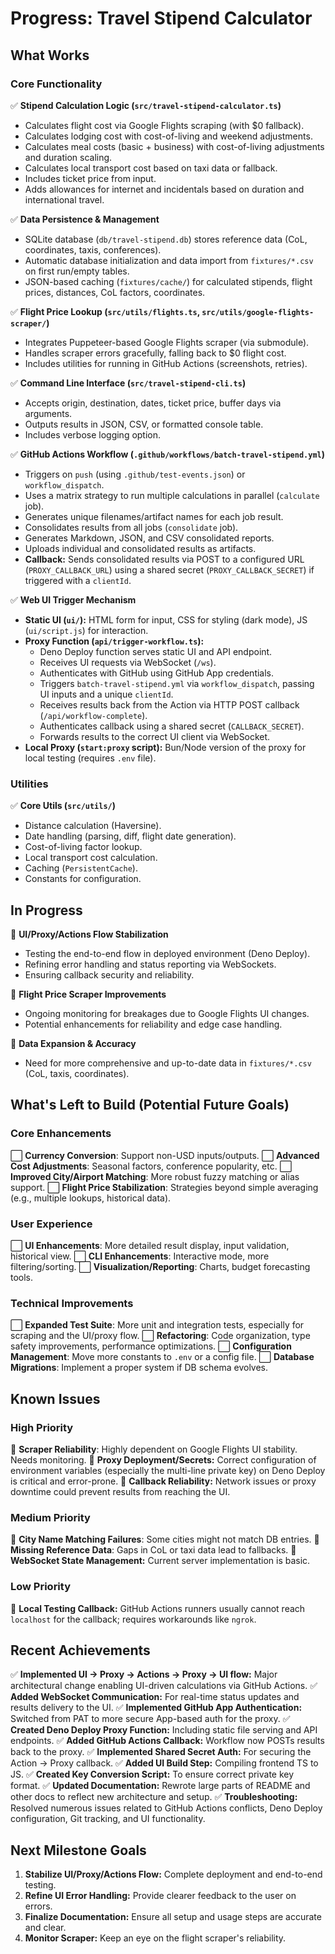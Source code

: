 # Progress: Travel Stipend Calculator

## What Works

### Core Functionality

✅ **Stipend Calculation Logic (`src/travel-stipend-calculator.ts`)**

-   Calculates flight cost via Google Flights scraping (with $0 fallback).
-   Calculates lodging cost with cost-of-living and weekend adjustments.
-   Calculates meal costs (basic + business) with cost-of-living adjustments and duration scaling.
-   Calculates local transport cost based on taxi data or fallback.
-   Includes ticket price from input.
-   Adds allowances for internet and incidentals based on duration and international travel.

✅ **Data Persistence & Management**

-   SQLite database (`db/travel-stipend.db`) stores reference data (CoL, coordinates, taxis, conferences).
-   Automatic database initialization and data import from `fixtures/*.csv` on first run/empty tables.
-   JSON-based caching (`fixtures/cache/`) for calculated stipends, flight prices, distances, CoL factors, coordinates.

✅ **Flight Price Lookup (`src/utils/flights.ts`, `src/utils/google-flights-scraper/`)**

-   Integrates Puppeteer-based Google Flights scraper (via submodule).
-   Handles scraper errors gracefully, falling back to $0 flight cost.
-   Includes utilities for running in GitHub Actions (screenshots, retries).

✅ **Command Line Interface (`src/travel-stipend-cli.ts`)**

-   Accepts origin, destination, dates, ticket price, buffer days via arguments.
-   Outputs results in JSON, CSV, or formatted console table.
-   Includes verbose logging option.

✅ **GitHub Actions Workflow (`.github/workflows/batch-travel-stipend.yml`)**

-   Triggers on `push` (using `.github/test-events.json`) or `workflow_dispatch`.
-   Uses a matrix strategy to run multiple calculations in parallel (`calculate` job).
-   Generates unique filenames/artifact names for each job result.
-   Consolidates results from all jobs (`consolidate` job).
-   Generates Markdown, JSON, and CSV consolidated reports.
-   Uploads individual and consolidated results as artifacts.
-   **Callback:** Sends consolidated results via POST to a configured URL (`PROXY_CALLBACK_URL`) using a shared secret (`PROXY_CALLBACK_SECRET`) if triggered with a `clientId`.

✅ **Web UI Trigger Mechanism**

-   **Static UI (`ui/`):** HTML form for input, CSS for styling (dark mode), JS (`ui/script.js`) for interaction.
-   **Proxy Function (`api/trigger-workflow.ts`):**
    -   Deno Deploy function serves static UI and API endpoint.
    -   Receives UI requests via WebSocket (`/ws`).
    -   Authenticates with GitHub using GitHub App credentials.
    -   Triggers `batch-travel-stipend.yml` via `workflow_dispatch`, passing UI inputs and a unique `clientId`.
    -   Receives results back from the Action via HTTP POST callback (`/api/workflow-complete`).
    -   Authenticates callback using a shared secret (`CALLBACK_SECRET`).
    -   Forwards results to the correct UI client via WebSocket.
-   **Local Proxy (`start:proxy` script):** Bun/Node version of the proxy for local testing (requires `.env` file).

### Utilities

✅ **Core Utils (`src/utils/`)**

-   Distance calculation (Haversine).
-   Date handling (parsing, diff, flight date generation).
-   Cost-of-living factor lookup.
-   Local transport cost calculation.
-   Caching (`PersistentCache`).
-   Constants for configuration.

## In Progress

🔄 **UI/Proxy/Actions Flow Stabilization**

-   Testing the end-to-end flow in deployed environment (Deno Deploy).
-   Refining error handling and status reporting via WebSockets.
-   Ensuring callback security and reliability.

🔄 **Flight Price Scraper Improvements**

-   Ongoing monitoring for breakages due to Google Flights UI changes.
-   Potential enhancements for reliability and edge case handling.

🔄 **Data Expansion & Accuracy**

-   Need for more comprehensive and up-to-date data in `fixtures/*.csv` (CoL, taxis, coordinates).

## What's Left to Build (Potential Future Goals)

### Core Enhancements

⬜ **Currency Conversion**: Support non-USD inputs/outputs.
⬜ **Advanced Cost Adjustments**: Seasonal factors, conference popularity, etc.
⬜ **Improved City/Airport Matching**: More robust fuzzy matching or alias support.
⬜ **Flight Price Stabilization**: Strategies beyond simple averaging (e.g., multiple lookups, historical data).

### User Experience

⬜ **UI Enhancements**: More detailed result display, input validation, historical view.
⬜ **CLI Enhancements**: Interactive mode, more filtering/sorting.
⬜ **Visualization/Reporting**: Charts, budget forecasting tools.

### Technical Improvements

⬜ **Expanded Test Suite**: More unit and integration tests, especially for scraping and the UI/proxy flow.
⬜ **Refactoring**: Code organization, type safety improvements, performance optimizations.
⬜ **Configuration Management**: Move more constants to `.env` or a config file.
⬜ **Database Migrations**: Implement a proper system if DB schema evolves.

## Known Issues

### High Priority

🐛 **Scraper Reliability**: Highly dependent on Google Flights UI stability. Needs monitoring.
🐛 **Proxy Deployment/Secrets:** Correct configuration of environment variables (especially the multi-line private key) on Deno Deploy is critical and error-prone.
🐛 **Callback Reliability:** Network issues or proxy downtime could prevent results from reaching the UI.

### Medium Priority

🐛 **City Name Matching Failures**: Some cities might not match DB entries.
🐛 **Missing Reference Data**: Gaps in CoL or taxi data lead to fallbacks.
🐛 **WebSocket State Management:** Current server implementation is basic.

### Low Priority

🐛 **Local Testing Callback:** GitHub Actions runners usually cannot reach `localhost` for the callback; requires workarounds like `ngrok`.

## Recent Achievements

✅ **Implemented UI -> Proxy -> Actions -> Proxy -> UI flow:** Major architectural change enabling UI-driven calculations via GitHub Actions.
✅ **Added WebSocket Communication:** For real-time status updates and results delivery to the UI.
✅ **Implemented GitHub App Authentication:** Switched from PAT to more secure App-based auth for the proxy.
✅ **Created Deno Deploy Proxy Function:** Including static file serving and API endpoints.
✅ **Added GitHub Actions Callback:** Workflow now POSTs results back to the proxy.
✅ **Implemented Shared Secret Auth:** For securing the Action -> Proxy callback.
✅ **Added UI Build Step:** Compiling frontend TS to JS.
✅ **Created Key Conversion Script:** To ensure correct private key format.
✅ **Updated Documentation:** Rewrote large parts of README and other docs to reflect new architecture and setup.
✅ **Troubleshooting:** Resolved numerous issues related to GitHub Actions conflicts, Deno Deploy configuration, Git tracking, and UI functionality.

## Next Milestone Goals

1.  **Stabilize UI/Proxy/Actions Flow:** Complete deployment and end-to-end testing.
2.  **Refine UI Error Handling:** Provide clearer feedback to the user on errors.
3.  **Finalize Documentation:** Ensure all setup and usage steps are accurate and clear.
4.  **Monitor Scraper:** Keep an eye on the flight scraper's reliability.
